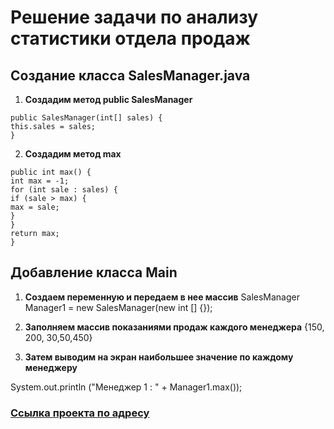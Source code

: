 # Решение задачи по анализу статистики отдела продаж
## Создание класса SalesManager.java
1. **Создадим метод public SalesManager**
```
public SalesManager(int[] sales) {
this.sales = sales;
}
```
2. **Cоздадим метод max**

```
public int max() {
int max = -1;
for (int sale : sales) {
if (sale > max) {
max = sale;
}
}
return max;
}
```
## Добавление класса Main
1. **Создаем переменную и передаем в нее массив**
   SalesManager Manager1 = new SalesManager(new int [] {});

1. **Заполняем массив показаниями продаж каждого менеджера**
   {150, 200, 30,50,450}

1. **Затем выводим на экран наибольшее значение по каждому менеджеру**

System.out.println ("Менеджер 1 : " + Manager1.max());

### [Ссылка проекта по адресу](https://github.com/RibTani1984/project.git)